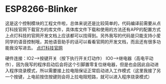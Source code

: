 # ESP8266-Blinker
这是这个控制模块的工程文件啦，总体来说还是比较简单的，代码编译前需要从点灯科技官网下载官方的库文件，具体库文件下载和使用的方法还有APP的配置方式上点灯科技的官网开发文档上应该都可以找得到。另外我写的代码是只能支持小爱同学的语音控制哦，其他语音助手的话可以看看官网的开发文档，而且还有很多功能我没写进去。
[点灯科技官网](https://www.diandeng.tech/doc/getting-start-8266)

硬件连接：IO2-->按键开关（按下执行开关灯动作）
	 IO0-->继电器（高电平动作），因为我写的程序启动后会将这个引脚置零复位继电器，但是也会因此自动进入程序烧录模式，所以需要接上拉电阻保证正常启动进入工作模式（这里我接了另一个按键，上电前按住按键则会将上拉电阻短路，就可以进入程序烧录模式）
